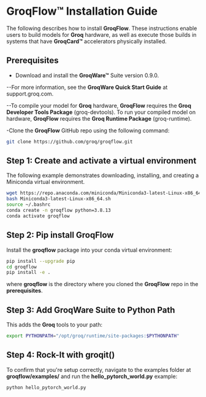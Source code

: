 # GroqFlow™ Installation Guide

The following describes how to install **GroqFlow**. These instructions enable users to build models for **Groq** hardware, as well as execute those builds in systems that have **GroqCard™** accelerators physically installed.

## Prerequisites

- Download and install the **GroqWare™** Suite version 0.9.0.

--For more information, see the **GroqWare Quick Start Guide** at support.groq.com.

--To compile your model for **Groq** hardware, **GroqFlow** requires the **Groq Developer Tools Package** (groq-devtools). To run your compiled model on hardware, **GroqFlow** requires the **Groq Runtime Package** (groq-runtime).

-Clone the **GroqFlow** GitHub repo using the following command:

```bash
git clone https://github.com/groq/groqflow.git
```

## Step 1: Create and activate a virtual environment

The following example demonstrates downloading, installing, and creating a Miniconda virtual environment.

```bash
wget https://repo.anaconda.com/miniconda/Miniconda3-latest-Linux-x86_64.sh
bash Miniconda3-latest-Linux-x86_64.sh
source ~/.bashrc
conda create -n groqflow python=3.8.13
conda activate groqflow
```

## Step 2: Pip install GroqFlow

Install the **groqflow** package into your conda virtual environment:

```bash
pip install --upgrade pip
cd groqflow
pip install -e .
```

where **groqflow** is the directory where you cloned the **GroqFlow** repo in the **prerequisites**.

## Step 3: Add GroqWare Suite to Python Path

This adds the **Groq** tools to your path:

```bash
export PYTHONPATH="/opt/groq/runtime/site-packages:$PYTHONPATH"
```

## Step 4: Rock-It with groqit()

To confirm that you're setup correctly, navigate to the examples folder at **groqflow/examples/** and run the **hello_pytorch_world.py** example:

```bash
python hello_pytorch_world.py
```
